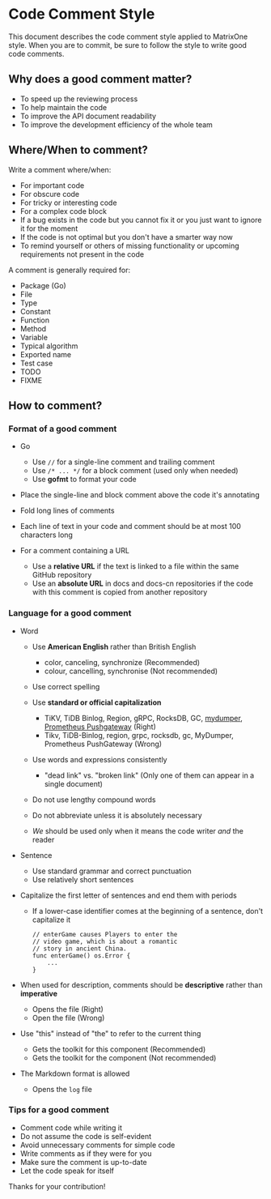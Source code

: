 # Code Comment Style

This document describes the code comment style applied to MatrixOne style. When you are to commit, be sure to follow the style to write good code comments.

## Why does a good comment matter?

- To speed up the reviewing process
- To help maintain the code
- To improve the API document readability
- To improve the development efficiency of the whole team

## Where/When to comment?

Write a comment where/when:

- For important code
- For obscure code
- For tricky or interesting code
- For a complex code block
- If a bug exists in the code but you cannot fix it or you just want to ignore it for the moment
- If the code is not optimal but you don't have a smarter way now
- To remind yourself or others of missing functionality or upcoming requirements not present in the code

A comment is generally required for:

- Package (Go)
- File
- Type
- Constant 
- Function
- Method
- Variable
- Typical algorithm
- Exported name
- Test case
- TODO
- FIXME

## How to comment?

### Format of a good comment

- Go
    
    - Use `//` for a single-line comment and trailing comment
    - Use `/* ... */` for a block comment (used only when needed)
    - Use **gofmt** to format your code

- Place the single-line and block comment above the code it's annotating
- Fold long lines of comments
- Each line of text in your code and comment should be at most 100 characters long
- For a comment containing a URL

    - Use a **relative URL** if the text is linked to a file within the same GitHub repository
    - Use an **absolute URL** in docs and docs-cn repositories if the code with this comment is copied from another repository

### Language for a good comment

- Word
    
    - Use **American English** rather than British English
        
        - color, canceling, synchronize     (Recommended)
        - colour, cancelling, synchronise   (Not recommended)
    
    - Use correct spelling

    - Use **standard or official capitalization**
        
        - TiKV, TiDB Binlog, Region, gRPC, RocksDB, GC, [mydumper](https://github.com/maxbube/mydumper), [Prometheus Pushgateway](https://github.com/prometheus/pushgateway)   (Right)
        - Tikv, TiDB-Binlog, region, grpc, rocksdb, gc, MyDumper, Prometheus PushGateway   (Wrong)

    - Use words and expressions consistently
        
        - "dead link" vs. "broken link" (Only one of them can appear in a single document)
    
    - Do not use lengthy compound words

    - Do not abbreviate unless it is absolutely necessary

    - *We* should be used only when it means the code writer *and* the reader

- Sentence

    - Use standard grammar and correct punctuation
    - Use relatively short sentences

- Capitalize the first letter of sentences and end them with periods
    
    - If a lower-case identifier comes at the beginning of a sentence, don't capitalize it

        ```
        // enterGame causes Players to enter the 
        // video game, which is about a romantic
        // story in ancient China.
        func enterGame() os.Error {
            ...
        }
        ```

- When used for description, comments should be **descriptive** rather than **imperative**

    - Opens the file   (Right)
    - Open the file    (Wrong)       

- Use "this" instead of "the" to refer to the current thing
    
    - Gets the toolkit for this component   (Recommended)
    - Gets the toolkit for the component    (Not recommended)

- The Markdown format is allowed
    
    - Opens the `log` file  

### Tips for a good comment

- Comment code while writing it
- Do not assume the code is self-evident
- Avoid unnecessary comments for simple code
- Write comments as if they were for you
- Make sure the comment is up-to-date
- Let the code speak for itself

Thanks for your contribution!